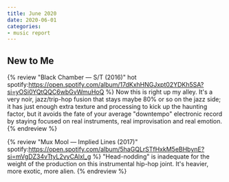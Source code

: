 ```yaml
---
title: June 2020
date: 2020-06-01
categories:
- music report
---
```


## New to Me

{% review "Black Chamber — S/T (2016)" hot
  spotify:https://open.spotify.com/album/17dKxhHNGJxpt02YDKh5SA?si=yOSi0YQtQQC6wbGvWmuHoQ
%}
  Now this is right up my alley. It's a very noir, jazz/trip-hop fusion that stays maybe 80% or so on the jazz side; it has just enough extra texture and processing to kick up the haunting factor, but it avoids the fate of your average "downtempo" electronic record by staying focused on real instruments, real improvisation and real emotion.
{% endreview %}

{% review "Mux Mool — Implied Lines (2017)"
  spotify:https://open.spotify.com/album/5haGQLrSTfHxkM5eBHbynE?si=mVgDZ34vTtyL2vyCAlxl_g
%}
  "Head-nodding" is inadequate for the weight of the production on this instrumental hip-hop joint. It's heavier, more exotic, more alien.
{% endreview %}
